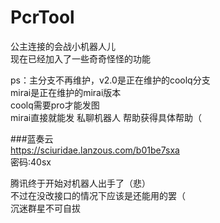 # PcrTool  
  公主连接的会战小机器人儿  
  现在已经加入了一些奇奇怪怪的功能  

ps：主分支不再维护，v2.0是正在维护的coolq分支  
      mirai是正在维护的mirai版本   
      coolq需要pro才能发图   
      mirai直接就能发 
      私聊机器人  帮助获得具体帮助（  
      

###蓝奏云   
https://sciuridae.lanzous.com/b01be7sxa  
密码:40sx  
  
腾讯终于开始对机器人出手了（悲）  
不过在没改接口的情况下应该是还能用的罢（  
沉迷群星不可自拔  
